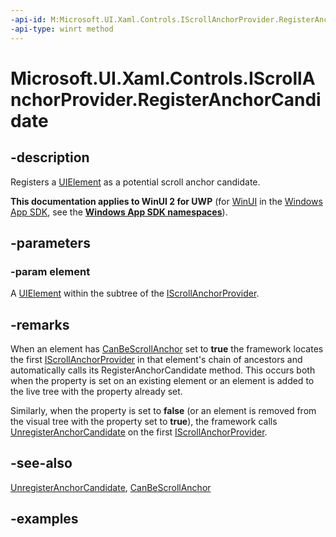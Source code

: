 ```yaml
---
-api-id: M:Microsoft.UI.Xaml.Controls.IScrollAnchorProvider.RegisterAnchorCandidate(Microsoft.UI.Xaml.UIElement)
-api-type: winrt method
---
```


<!-- Method syntax.
public void IScrollAnchorProvider.RegisterAnchorCandidate(UIElement element)
-->

# Microsoft.UI.Xaml.Controls.IScrollAnchorProvider.RegisterAnchorCandidate

## -description

Registers a [UIElement](../microsoft.ui.xaml/uielement.md) as a potential scroll anchor candidate.

**This documentation applies to WinUI 2 for UWP** (for [WinUI](/windows/apps/winui/winui3/) in the [Windows App SDK](/windows/apps/windows-app-sdk/), see the **[Windows App SDK namespaces](/windows/windows-app-sdk/api/winrt/)**).

## -parameters

### -param element

A [UIElement](../microsoft.ui.xaml/uielement.md) within the subtree of the [IScrollAnchorProvider](iscrollanchorprovider.md).

## -remarks

When an element has [CanBeScrollAnchor](../microsoft.ui.xaml/uielement_canbescrollanchor.md) set to **true** the framework locates the first [IScrollAnchorProvider](iscrollanchorprovider.md) in that element's chain of ancestors and automatically calls its RegisterAnchorCandidate method. This occurs both when the property is set on an existing element or an element is added to the live tree with the property already set.

Similarly, when the property is set to **false** (or an element is removed from the visual tree with the property set to **true**), the framework calls [UnregisterAnchorCandidate](iscrollanchorprovider_unregisteranchorcandidate_1598248032.md) on the first [IScrollAnchorProvider](iscrollanchorprovider.md).

## -see-also

[UnregisterAnchorCandidate](iscrollanchorprovider_unregisteranchorcandidate_1598248032.md), [CanBeScrollAnchor](../microsoft.ui.xaml/uielement_canbescrollanchor.md)

## -examples
